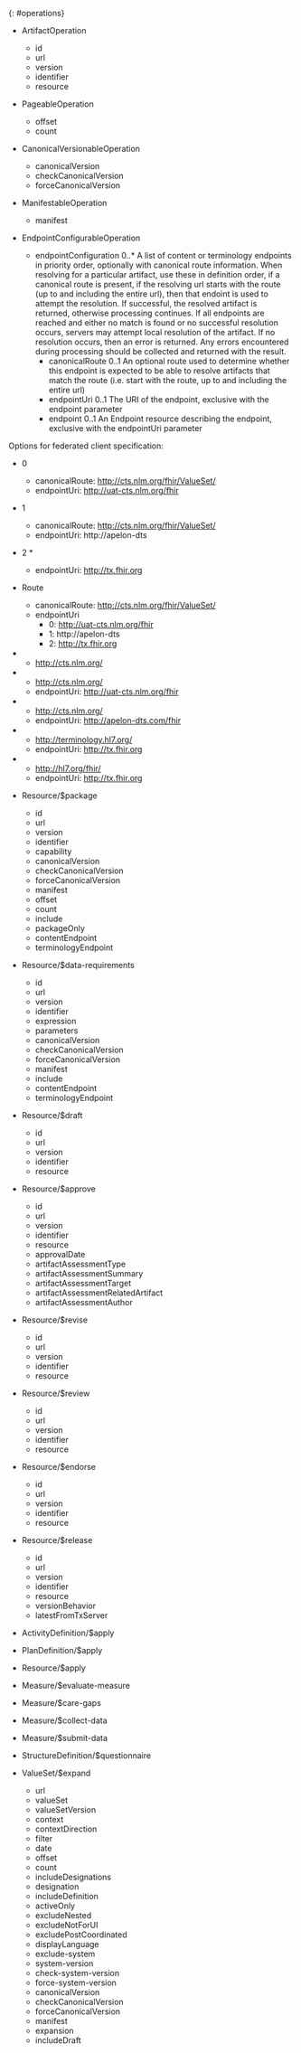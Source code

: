 {: #operations}

* ArtifactOperation
    * id
    * url
    * version
    * identifier
    * resource

* PageableOperation
    * offset
    * count

* CanonicalVersionableOperation
    * canonicalVersion
    * checkCanonicalVersion
    * forceCanonicalVersion

* ManifestableOperation
    * manifest

* EndpointConfigurableOperation
    * endpointConfiguration 0..* A list of content or terminology endpoints in priority order, optionally with canonical route information. When resolving for a particular artifact, use these in definition order, if a canonical route is present, if the resolving url starts with the route (up to and including the entire url), then that endoint is used to attempt the resolution. If successful, the resolved artifact is returned, otherwise processing continues. If all endpoints are reached and either no match is found or no successful resolution occurs, servers may attempt local resolution of the artifact. If no resolution occurs, then an error is returned. Any errors encountered during processing should be collected and returned with the result.
        * canonicalRoute 0..1 An optional route used to determine whether this endpoint is expected to be able to resolve artifacts that match the route (i.e. start with the route, up to and including the entire url)
        * endpointUri 0..1 The URI of the endpoint, exclusive with the endpoint parameter
        * endpoint 0..1 An Endpoint resource describing the endpoint, exclusive with the endpointUri parameter

Options for federated client specification:

* 0
    * canonicalRoute: http://cts.nlm.org/fhir/ValueSet/
    * endpointUri: http://uat-cts.nlm.org/fhir
* 1
    * canonicalRoute: http://cts.nlm.org/fhir/ValueSet/
    * endpointUri: http://apelon-dts
* 2
    * 
    * endpointUri: http://tx.fhir.org

* Route
    * canonicalRoute: http://cts.nlm.org/fhir/ValueSet/
    * endpointUri
        * 0: http://uat-cts.nlm.org/fhir
        * 1: http://apelon-dts
        * 2: http://tx.fhir.org


*
    * http://cts.nlm.org/
*
    * http://cts.nlm.org/
    * endpointUri: http://uat-cts.nlm.org/fhir
*
    * http://cts.nlm.org/
    * endpointUri: http://apelon-dts.com/fhir
*
    * http://terminology.hl7.org/
    * endpointUri: http://tx.fhir.org
*
    * http://hl7.org/fhir/
    * endpointUri: http://tx.fhir.org


* Resource/$package
    * id
    * url
    * version
    * identifier
    * capability
    * canonicalVersion
    * checkCanonicalVersion
    * forceCanonicalVersion
    * manifest
    * offset
    * count
    * include
    * packageOnly
    * contentEndpoint
    * terminologyEndpoint
* Resource/$data-requirements
    * id
    * url
    * version
    * identifier
    * expression
    * parameters
    * canonicalVersion
    * checkCanonicalVersion
    * forceCanonicalVersion
    * manifest
    * include
    * contentEndpoint
    * terminologyEndpoint
* Resource/$draft
    * id
    * url
    * version
    * identifier
    * resource
* Resource/$approve
    * id
    * url
    * version
    * identifier
    * resource
    * approvalDate
    * artifactAssessmentType
    * artifactAssessmentSummary
    * artifactAssessmentTarget
    * artifactAssessmentRelatedArtifact
    * artifactAssessmentAuthor
* Resource/$revise
    * id
    * url
    * version
    * identifier
    * resource
* Resource/$review
    * id
    * url
    * version
    * identifier
    * resource
* Resource/$endorse
    * id
    * url
    * version
    * identifier
    * resource
* Resource/$release
    * id
    * url
    * version
    * identifier
    * resource
    * versionBehavior
    * latestFromTxServer
* ActivityDefinition/$apply
* PlanDefinition/$apply
* Resource/$apply
* Measure/$evaluate-measure
* Measure/$care-gaps
* Measure/$collect-data
* Measure/$submit-data
* StructureDefinition/$questionnaire
* ValueSet/$expand
    * url
    * valueSet
    * valueSetVersion
    * context
    * contextDirection
    * filter
    * date
    * offset
    * count
    * includeDesignations
    * designation
    * includeDefinition
    * activeOnly
    * excludeNested
    * excludeNotForUI
    * excludePostCoordinated
    * displayLanguage
    * exclude-system
    * system-version
    * check-system-version
    * force-system-version
    * canonicalVersion
    * checkCanonicalVersion
    * forceCanonicalVersion
    * manifest
    * expansion
    * includeDraft
